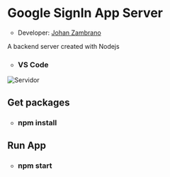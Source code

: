 <h1>Google SignIn App Server</h1>
<ul>
  <li type="circle">Developer: <a href="https://www.linkedin.com/in/johan-zambrano-b537501bb/">Johan Zambrano</a></li>
</ul>

A backend server created with Nodejs

<ul>
  <li type="circle"><h3>VS Code</h3></li>
</ul>

![Servidor](https://user-images.githubusercontent.com/25967495/142289677-1dae1627-a4cd-4b67-9d7a-eb2cb40f0b69.JPG)

<h2>Get packages</h2>
<ul>
  <li type="circle"><h3>npm install</h3></li>
</ul>

<h2>Run App</h2>
<ul>
  <li type="circle"><h3>npm start</h3></li>
</ul>
